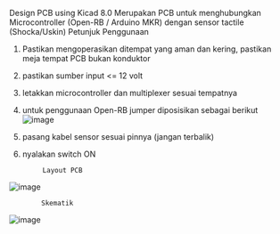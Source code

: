 Design PCB using Kicad 8.0
Merupakan PCB untuk menghubungkan Microcontroller (Open-RB / Arduino MKR) dengan sensor tactile (Shocka/Uskin)
Petunjuk Penggunaan
1. Pastikan mengoperasikan ditempat yang aman dan kering, pastikan meja tempat PCB bukan konduktor
2. pastikan sumber input <= 12 volt
3. letakkan microcontroller dan multiplexer sesuai tempatnya
4. untuk penggunaan Open-RB jumper diposisikan sebagai berikut
   ![image](https://github.com/user-attachments/assets/bb640125-1d7b-4d1e-867f-bbb9a7dd9162)
5. pasang kabel sensor sesuai pinnya (jangan terbalik)
6. nyalakan switch ON

            Layout PCB
![image](https://github.com/user-attachments/assets/999ec6aa-2af5-45ce-a304-70dbe494a8b0)

            Skematik
![image](https://github.com/user-attachments/assets/887a6f09-57c5-43b9-9b09-8533af37ac9a)


